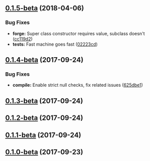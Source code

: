 <a name="0.1.5-beta"></a>
## [0.1.5-beta](https://github.com/ggranum/entity-forge/compare/v0.1.4-beta...v0.1.5-beta) (2018-04-06)


### Bug Fixes

* **forge:** Super class constructor requires value, subclass doesn't ([cc119d2](https://github.com/ggranum/entity-forge/commit/cc119d2))
* **tests:** Fast machine goes fast ([02223cd](https://github.com/ggranum/entity-forge/commit/02223cd))



<a name="0.1.4-beta"></a>
## [0.1.4-beta](https://github.com/ggranum/entity-forge/compare/v0.1.3-beta...v0.1.4-beta) (2017-09-24)


### Bug Fixes

* **compile:** Enable strict null checks, fix related issues ([625dbe1](https://github.com/ggranum/entity-forge/commit/625dbe1))



<a name="0.1.3-beta"></a>
## [0.1.3-beta](https://github.com/ggranum/entity-forge/compare/v0.1.2-beta...v0.1.3-beta) (2017-09-24)



<a name="0.1.2-beta"></a>
## [0.1.2-beta](https://github.com/ggranum/entity-forge/compare/v0.1.1-beta...v0.1.2-beta) (2017-09-24)



<a name="0.1.1-beta"></a>
## [0.1.1-beta](https://github.com/ggranum/entity-forge/compare/v0.1.0-beta...v0.1.1-beta) (2017-09-24)



<a name="0.1.0-beta"></a>
## [0.1.0-beta](https://github.com/ggranum/entity-forge/compare/v0.0.3...v0.1.0-beta) (2017-09-23)



